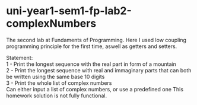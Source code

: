 # uni-year1-sem1-fp-lab2-complexNumbers
 The second lab at Fundaments of Programming. Here I used low coupling programming principle for the first time, aswell as getters and setters.
  
Statement:  
  1 - Print the longest sequence with the real part in form of a mountain  
  2 - Print the longest sequence with real and immaginary parts that can both be written using the same base 10 digits  
  3 - Print the whole list of complex numbers  
Can either input a list of complex numbers, or use a predefined one
This homework solution is not fully functional.

